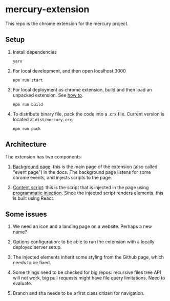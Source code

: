 # mercury-extension

This repo is the chrome extension for the mercury project.

## Setup

1. Install dependencies

   ```
   yarn
   ```

2. For local development, and then open localhost:3000

   ```
   npm run start
   ```

3. For local deployment as chrome extension, build and then load an unpacked extension. See [how to](https://developer.chrome.com/extensions/getstarted#unpacked).

   ```
   npm run build
   ```

4. To distribute binary file, pack the code into a .crx file. Current version is located at `dist/mercury.crx`.

   ```
   npm run pack
   ```

## Architecture

The extension has two components

1. [Background page](public/background.js): this is the main page of the extension (also called "event page") in the docs. The background page listens for some chrome events, and injects scripts to the page.

2. [Content script](src/index.js): this is the script that is injected in the page using [programmatic injection](https://developer.chrome.com/extensions/content_scripts#pi). Since the injected script renders elements, this is built using React.

## Some issues

1. We need an icon and a landing page on a website. Perhaps a new name?

2. Options configuration: to be able to run the extension with a locally deployed server setup.

3. The injected elements inherit some styling from the Github page, which needs to be fixed.

4. Some things need to be checked for big repos: recursive files tree API will not work, big pull requests might have file query limitations. Need to evaluate.

5. Branch and sha needs to be a first class citizen for navigation.

